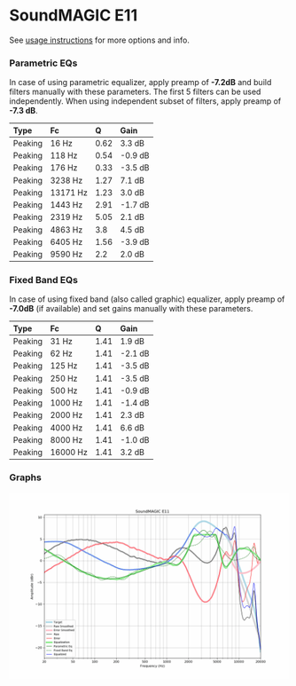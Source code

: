 # SoundMAGIC E11
See [usage instructions](https://github.com/jaakkopasanen/AutoEq#usage) for more options and info.

### Parametric EQs
In case of using parametric equalizer, apply preamp of **-7.2dB** and build filters manually
with these parameters. The first 5 filters can be used independently.
When using independent subset of filters, apply preamp of **-7.3 dB**.

| Type    | Fc       |    Q | Gain    |
|:--------|:---------|:-----|:--------|
| Peaking | 16 Hz    | 0.62 | 3.3 dB  |
| Peaking | 118 Hz   | 0.54 | -0.9 dB |
| Peaking | 176 Hz   | 0.33 | -3.5 dB |
| Peaking | 3238 Hz  | 1.27 | 7.1 dB  |
| Peaking | 13171 Hz | 1.23 | 3.0 dB  |
| Peaking | 1443 Hz  | 2.91 | -1.7 dB |
| Peaking | 2319 Hz  | 5.05 | 2.1 dB  |
| Peaking | 4863 Hz  | 3.8  | 4.5 dB  |
| Peaking | 6405 Hz  | 1.56 | -3.9 dB |
| Peaking | 9590 Hz  | 2.2  | 2.0 dB  |

### Fixed Band EQs
In case of using fixed band (also called graphic) equalizer, apply preamp of **-7.0dB**
(if available) and set gains manually with these parameters.

| Type    | Fc       |    Q | Gain    |
|:--------|:---------|:-----|:--------|
| Peaking | 31 Hz    | 1.41 | 1.9 dB  |
| Peaking | 62 Hz    | 1.41 | -2.1 dB |
| Peaking | 125 Hz   | 1.41 | -3.5 dB |
| Peaking | 250 Hz   | 1.41 | -3.5 dB |
| Peaking | 500 Hz   | 1.41 | -0.9 dB |
| Peaking | 1000 Hz  | 1.41 | -1.4 dB |
| Peaking | 2000 Hz  | 1.41 | 2.3 dB  |
| Peaking | 4000 Hz  | 1.41 | 6.6 dB  |
| Peaking | 8000 Hz  | 1.41 | -1.0 dB |
| Peaking | 16000 Hz | 1.41 | 3.2 dB  |

### Graphs
![](./SoundMAGIC%20E11.png)